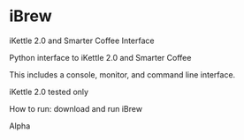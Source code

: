 # iBrew
iKettle 2.0 and Smarter Coffee Interface

Python interface to iKettle 2.0 and Smarter Coffee

This includes a console, monitor, and command line interface.

iKettle 2.0 tested only

How to run: download and run iBrew

Alpha
